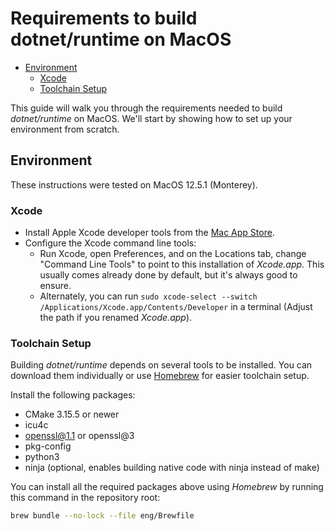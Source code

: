 # Requirements to build dotnet/runtime on MacOS <!-- omit in toc -->

* [Environment](#environment)
  * [Xcode](#xcode)
  * [Toolchain Setup](#toolchain-setup)

This guide will walk you through the requirements needed to build _dotnet/runtime_ on MacOS. We'll start by showing how to set up your environment from scratch.

## Environment

These instructions were tested on MacOS 12.5.1 (Monterey).

### Xcode

* Install Apple Xcode developer tools from the [Mac App Store](https://apps.apple.com/us/app/xcode/id497799835).
* Configure the Xcode command line tools:
  * Run Xcode, open Preferences, and on the Locations tab, change "Command Line Tools" to point to this installation of _Xcode.app_. This usually comes already done by default, but it's always good to ensure.
  * Alternately, you can run `sudo xcode-select --switch /Applications/Xcode.app/Contents/Developer` in a terminal (Adjust the path if you renamed _Xcode.app_).

### Toolchain Setup

Building _dotnet/runtime_ depends on several tools to be installed. You can download them individually or use [Homebrew](https://brew.sh) for easier toolchain setup.

Install the following packages:

* CMake 3.15.5 or newer
* icu4c
* openssl@1.1 or openssl@3
* pkg-config
* python3
* ninja (optional, enables building native code with ninja instead of make)

You can install all the required packages above using _Homebrew_ by running this command in the repository root:

```bash
brew bundle --no-lock --file eng/Brewfile
```
